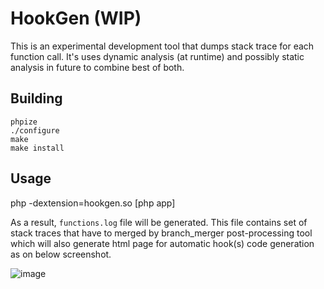 # HookGen (WIP)

This is an experimental development tool that dumps stack trace for each function call. It's uses
dynamic analysis (at runtime) and possibly static analysis in future to combine best of both.

## Building

```
phpize
./configure
make
make install
```

## Usage

php -dextension=hookgen.so [php app]

As a result, `functions.log` file will be generated. This file contains set of stack traces that
have to merged by branch_merger post-processing tool which will also generate html page for
automatic hook(s) code generation as on below screenshot.

![image](https://user-images.githubusercontent.com/102958445/222697188-324c5bc5-3b03-4713-82ef-5945b709c63d.png)
